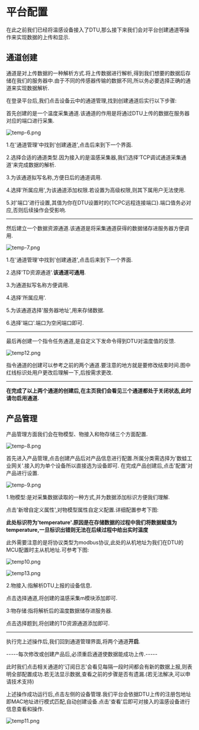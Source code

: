 # 平台配置

在此之前我们已经将温感设备接入了DTU,那么接下来我们会对平台创建通道等操作来实现数据的上传和显示.

## 通道创建
通道是对上传数据的一种解析方式.将上传数据进行解析,得到我们想要的数据后存储在我们的服务器中.由于不同的传感器传输的数据不同,所以务必要选择正确的通道来实现数据解析.

在登录平台后,我们点击设备云中的通道管理,找到创建通道后实行以下步骤:

首先创建的是一个温度采集通道.该通道的作用是将通过DTU上传的数据在服务器对应的端口进行采集.

![temp-6.png](http://dgiot-1253666439.cos.ap-shanghai-fsi.myqcloud.com/shuwa_tech/zh/blog/study/temp/temp-6.png)

1.在'通道管理'中找到'创建通道',点击后来到下一个界面.

2.选择合适的通道类型.因为接入的是温感采集器,我们选择'TCP调试通道采集通道'来完成数据的解析.

3.为该通道拟写名称,方便日后的通道调用.

4.选择'所属应用',为该通道添加权限.若设置为高级权限,则其下属用户无法使用.

5.对'端口'进行设置,其值为你在DTU设置时的{TCPC远程连接端口}.端口值务必对应,否则后续操作会受影响.

----
然后建立一个数据资源通道.该通道是将采集通道获得的数据储存进服务器方便调用.

![temp-7.png](http://dgiot-1253666439.cos.ap-shanghai-fsi.myqcloud.com/shuwa_tech/zh/blog/study/temp/temp-7.png)

1.在'通道管理'中找到'创建通道',点击后来到下一个界面.

2.选择'TD资源通道'.**该通道可通用**.

3.为通道拟写名称方便调用.

4.选择'所属应用'.

5.为该通道选择'服务器地址',用来存储数据.

6.选择'端口'.端口为空闲端口即可.

---

最后再创建一个指令任务通道,是自定义下发命令得到DTU对温度值的反馈.

![temp12.png](http://dgiot-1253666439.cos.ap-shanghai-fsi.myqcloud.com/shuwa_tech/zh/blog/study/temp/temp12.png)

指令通道的创建可以参考之前的两个通道.要注意的地方就是要修改结束时间.图中红线标识处用户更改后理解一下,后按需求更改.

---

**在完成了以上两个通道的创建后,在主页我们会看见三个通道都处于关闭状态,此时请勿启用通道.**

 ## 产品管理
产品管理方面我们会在物模型、物接入和物存储三个方面配置.

![temp-8.png](http://dgiot-1253666439.cos.ap-shanghai-fsi.myqcloud.com/shuwa_tech/zh/blog/study/temp/temp-8.png)

首先进入产品管理,点击创建产品后对产品信息进行配置.所属分类需选择为'数蛙工业网关'.接入的为单个设备所以直接选为设备即可.
在完成产品创建后,点击'配置'对产品进行设置.

![temp-9.png](http://dgiot-1253666439.cos.ap-shanghai-fsi.myqcloud.com/shuwa_tech/zh/blog/study/temp/temp-9.png)

1.物模型:是对采集数据读取的一种方式,并为数据添加标识方便我们理解.

点击'新增自定义属性',对物模型属性自定义配置.详细配置参考下图:

**此处标识符为'temperature'.原因是在存储数据的过程中我们将数据赋值为temperature,一旦标识出错则无法在后续过程中给出实时温度**

此外需要注意的是将协议类型为modbus协议,此处的从机地址为我们在DTU的MCU配置时主从机地址.可参考下图:

![temp10.png](http://dgiot-1253666439.cos.ap-shanghai-fsi.myqcloud.com/shuwa_tech/zh/blog/study/temp/temp10.png)

![temp13.png](http://dgiot-1253666439.cos.ap-shanghai-fsi.myqcloud.com/shuwa_tech/zh/blog/study/temp/temp13.png)

2.物接入:指解析DTU上报的设备信息.

点击选择通道,将创建的温感采集m模块添加即可.

3:物存储:指将解析后的温度数据储存进服务器.

点击选择题到,将创建的TD资源通道添加即可.

---
执行完上述操作后,我们回到通道管理界面,将两个通道**开启**.

-----每次修改或创建产品后,必须重启通道使数据能成功上传.-----

此时我们点击相关通道的'订阅日志'会看见每隔一段时间都会有新的数据上报,则表明全部配置成功.若无法显示数据,查看之前的步骤是否有遗漏.(若无法解决,可以申请技术支持)

上述操作成功运行后,点击左侧的设备管理.我们平台会依据DTU上传的注册包地址即MAC地址进行模式匹配,自动创建设备.点击'查看'后即可对接入的温感设备进行信息查看和操作.

![temp11.png](http://dgiot-1253666439.cos.ap-shanghai-fsi.myqcloud.com/shuwa_tech/zh/blog/study/temp/temp11.png)
















